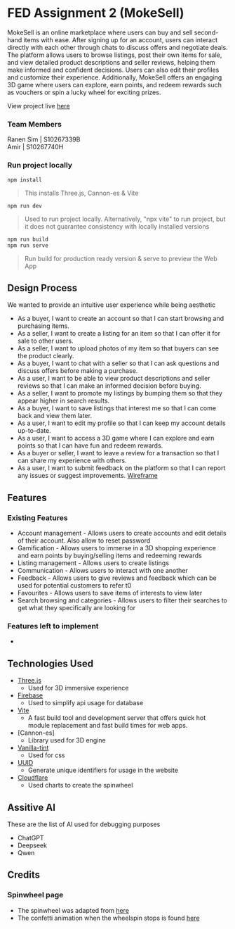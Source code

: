 # FED Assignment 2 (MokeSell)
MokeSell is an online marketplace where users can buy and sell second-hand items with ease. After signing up for an account, users can interact directly with each other through chats to discuss offers and negotiate deals. The platform allows users to browse listings, post their own items for sale, and view detailed product descriptions and seller reviews, helping them make informed and confident decisions. Users can also edit their profiles and customize their experience. Additionally, MokeSell offers an engaging 3D game where users can explore, earn points, and redeem rewards such as vouchers or spin a lucky wheel for exciting prizes.

View project live [here](https://razorbird360.github.io/FED-Assg02-MokeSell/)

### Team Members
Ranen Sim | S10267339B  
Amir | S10267740H

### Run project locally
```shell
npm install
```
> This installs Three.js, Cannon-es & Vite

```shell
npm run dev
```
> Used to run project locally. Alternatively, "npx vite" to run project, but it does not guarantee consistency with locally installed versions

```shell
npm run build
npm run serve
```
> Run build for production ready version & serve to preview the Web App

## Design Process  
We wanted to provide an intuitive user experience while being aesthetic 
- As a buyer, I want to create an account so that I can start browsing and purchasing items.
- As a seller, I want to create a listing for an item so that I can offer it for sale to other users.
- As a seller, I want to upload photos of my item so that buyers can see the product clearly.
- As a buyer, I want to chat with a seller so that I can ask questions and discuss offers before making a purchase.
- As a user, I want to be able to view product descriptions and seller reviews so that I can make an informed decision before buying.
- As a seller, I want to promote my listings by bumping them so that they appear higher in search results.
- As a buyer, I want to save listings that interest me so that I can come back and view them later.
- As a user, I want to edit my profile so that I can keep my account details up-to-date.
- As a user, I want to access a 3D game where I can explore and earn points so that I can have fun and redeem rewards.
- As a buyer or seller, I want to leave a review for a transaction so that I can share my experience with others.
- As a user, I want to submit feedback on the platform so that I can report any issues or suggest improvements.
[Wireframe](https://www.figma.com/design/ortFTJMIqOdrWC8oJ5c03R/Checkpoint-1-Wireframe?node-id=0-1&t=5nsNpsJUPTElK20g-1)

## Features
### Existing Features
- Account management - Allows users to create accounts and edit details of their account. Also allow to reset password
- Gamification - Allows users to immerse in a 3D shopping experience and earn points by buying/selling items and redeeming rewards
- Listing management - Allows users to create listings
- Communication - Allows users to interact with one another
- Feedback - Allows users to give reviews and feedback which can be used for potential customers to refer t0
- Favourites - Allows users to save items of interests to view later
- Search browsing and categories - Allows users to filter their searches to get what they specifically are looking for
### Features left to implement
-
## Technologies Used
- [Three.js](https://threejs.org/)
    - Used for 3D immersive experience
- [Firebase](http://firebase.google.com/) 
    - Used to simplify api usage for database
- [Vite](https://vite.dev/)
    - A fast build tool and development server that offers quick hot module replacement and fast build times for web apps.
- [Cannon-es]
    - Library used for 3D engine
- [Vanilla-tint]()
    - Used for css
- [UUID](https://www.npmjs.com/package/uuid)
    - Generate unique identifiers for usage in the website
- [Cloudflare](https://www.cloudflare.com/)
    - Used charts to create the spinwheel
## Assitive AI
These are the list of AI used for debugging purposes
- ChatGPT
- Deepseek
- Qwen
## Credits
### Spinwheel page
- The spinwheel was adapted from [here](https://www.codingartistweb.com/)
- The confetti animation when the wheelspin stops is found [here](https://bit.ly/3lJQT6h) 
